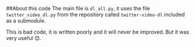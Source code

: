 ##About this code 
The main file is `dl_all.py`, it uses the file `twitter_video_dl.py` from the repository called `twitter-video-dl` included as a submodule. 

This is bad code, it is written poorly and it will never be improved. But it was very useful 😊. 
